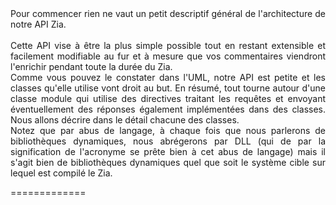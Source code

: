 <div align="justify">
Pour commencer rien ne vaut un petit descriptif général de l'architecture de notre API Zia. <br><br> 
Cette API vise à être la plus simple possible tout en restant extensible et facilement modifiable au fur et à mesure que vos commentaires viendront l'enrichir pendant toute la durée du Zia.<br>
Comme vous pouvez le constater dans l'UML, notre API est petite et les classes qu'elle utilise vont droit au but. En résumé, tout tourne autour d'une classe module qui utilise des directives traitant les requêtes et envoyant éventuellement des réponses également implémentées dans des classes. Nous allons décrire dans le détail chacune des classes. <br>
Notez que par abus de langage, à chaque fois que nous parlerons de bibliothèques dynamiques, nous abrégerons par DLL (qui de par la signification de l'acronyme se prête bien à cet abus de langage) mais il s'agit bien de bibliothèques dynamiques quel que soit le système cible sur lequel est compilé le Zia. <br>
</div>

=============
